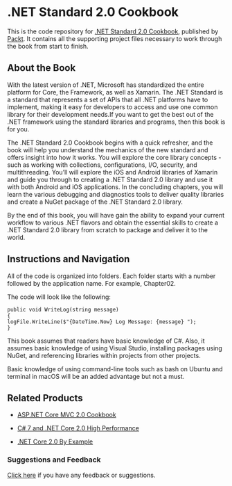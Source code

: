 # .NET Standard 2.0 Cookbook
This is the code repository for [.NET Standard 2.0 Cookbook](https://www.packtpub.com/application-development/net-standard-20-cookbook?utm_source=github&utm_medium=repository&utm_campaign=9781788834667), published by [Packt](https://www.packtpub.com/?utm_source=github). It contains all the supporting project files necessary to work through the book from start to finish.
## About the Book
With the latest version of .NET, Microsoft has standardized the entire platform for Core, the Framework, as well as Xamarin. The .NET Standard is a standard that represents a set of APIs that all .NET platforms have to implement, making it easy for developers to access and use one common library for their development needs.If you want to get the best out of the .NET framework using the standard libraries and programs, then this book is for you.

The .NET Standard 2.0 Cookbook begins with a quick refresher, and the book will help you understand the mechanics of the new standard and offers insight into how it works. You will explore the core library concepts - such as working with collections, configurations, I/O, security, and multithreading. You’ll will explore the iOS and Android libraries of Xamarin and guide you through to creating a .NET Standard 2.0 library and use it with both Android and iOS applications. In the concluding chapters, you will learn the various debugging and diagnostics tools to deliver quality libraries and create a NuGet package of the .NET Standard 2.0 library.

By the end of this book, you will have gain the ability to expand your current workflow to various .NET flavors and obtain the essential skills to create a .NET Standard 2.0 library from scratch to package and deliver it to the world.

## Instructions and Navigation
All of the code is organized into folders. Each folder starts with a number followed by the application name. For example, Chapter02.



The code will look like the following:
```
public void WriteLog(string message)
{
logFile.WriteLine($"{DateTime.Now} Log Message: {message} ");
}
```

This book assumes that readers have basic knowledge of C#. Also, it assumes basic knowledge of using Visual Studio, installing packages using NuGet, and referencing libraries within projects from other projects.

Basic knowledge of using command-line tools such as bash on Ubuntu and terminal in macOS will be an added advantage but not a must.

## Related Products
* [ASP.NET Core MVC 2.0 Cookbook](https://www.packtpub.com/application-development/aspnet-core-mvc-20-cookbook?utm_source=github&utm_medium=repository&utm_campaign=9781785886751)

* [C# 7 and .NET Core 2.0 High Performance](https://www.packtpub.com/application-development/c-7-and-net-core-20-high-performance?utm_source=github&utm_medium=repository&utm_campaign=9781788470049)

* [.NET Core 2.0 By Example](https://www.packtpub.com/application-development/net-core-20-example?utm_source=github&utm_medium=repository&utm_campaign=9781788395090)

### Suggestions and Feedback
[Click here](https://docs.google.com/forms/d/e/1FAIpQLSe5qwunkGf6PUvzPirPDtuy1Du5Rlzew23UBp2S-P3wB-GcwQ/viewform) if you have any feedback or suggestions.
